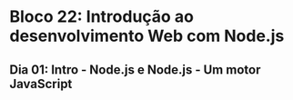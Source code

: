 # Bloco 22: Introdução ao desenvolvimento Web com Node.js
## Dia 01: Intro - Node.js e Node.js - Um motor JavaScript


